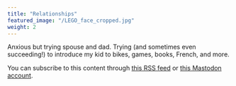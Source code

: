 ```yaml
---
title: "Relationships"
featured_image: "/LEGO_face_cropped.jpg"
weight: 2
---
```

Anxious but trying spouse and dad. Trying (and sometimes even succeeding!) to introduce my kid to bikes, games, books, French, and more.

You can subscribe to this content through <a href="https://spencergreenhalgh.com/relationships/index.xml">this RSS feed</a> or <a rel="me" href="https://dads.cool/@spgreenhalgh">this Mastodon account</a>. 